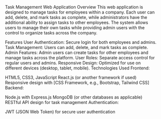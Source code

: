 Task Management Web Application
Overview
This web application is designed to manage tasks for employees within a company. Each user can add, delete, and mark tasks as complete, while administrators have the additional ability to assign tasks to other employees. The system allows users to manage their own tasks while providing admin users with the control to organize tasks across the company.

Features
User Authentication: Secure login for both employees and admins.
Task Management: Users can add, delete, and mark tasks as complete.
Admin Features: Admin users can create tasks for other employees and manage tasks across the platform.
User Roles: Separate access control for regular users and admins.
Responsive Design: Optimized for use on different devices (desktop, tablet, mobile).
Technologies Used
Frontend:

HTML5, CSS3, JavaScript
React.js (or another framework if used)
Responsive design with [CSS Framework, e.g., Bootstrap, Tailwind CSS]
Backend:

Node.js with Express.js
MongoDB (or other databases as applicable)
RESTful API design for task management
Authentication:

JWT (JSON Web Token) for secure user authentication
